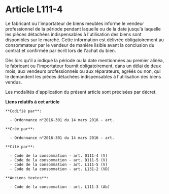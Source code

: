 # Article L111-4

Le fabricant ou l'importateur de biens meubles informe le vendeur professionnel de la période pendant laquelle ou de la date
jusqu'à laquelle les pièces détachées indispensables à l'utilisation des biens sont disponibles sur le marché. Cette
information est délivrée obligatoirement au consommateur par le vendeur de manière lisible avant la conclusion du contrat et
confirmée par écrit lors de l'achat du bien.

Dès lors qu'il a indiqué la période ou la date mentionnées au premier alinéa, le fabricant ou l'importateur fournit
obligatoirement, dans un délai de deux mois, aux vendeurs professionnels ou aux réparateurs, agréés ou non, qui le demandent
les pièces détachées indispensables à l'utilisation des biens vendus.

Les modalités d'application du présent article sont précisées par décret.

**Liens relatifs à cet article**

	**Codifié par**:

	  - Ordonnance n°2016-301 du 14 mars 2016 - art.

	**Créé par**:

	  - Ordonnance n°2016-301 du 14 mars 2016 - art.

	**Cité par**:

	  - Code de la consommation - art. D111-4 (V)
	  - Code de la consommation - art. D111-5 (V)
	  - Code de la consommation - art. L111-5 (V)
	  - Code de la consommation - art. L131-2 (VD)

	**Anciens textes**:

	  - Code de la consommation - art. L111-3 (Ab)
